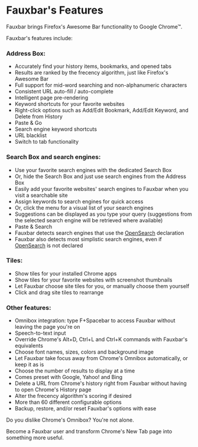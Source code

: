 # Fauxbar's Features #

Fauxbar brings Firefox's Awesome Bar functionality to Google Chrome™.

Fauxbar's features include:

### Address Box: ###
  * Accurately find your history items, bookmarks, and opened tabs
  * Results are ranked by the frecency algorithm, just like Firefox's Awesome Bar
  * Full support for mid-word searching and non-alphanumeric characters
  * Consistent URL auto-fill / auto-complete
  * Intelligent page pre-rendering
  * Keyword shortcuts for your favorite websites
  * Right-click options such as Add/Edit Bookmark, Add/Edit Keyword, and Delete from History
  * Paste & Go
  * Search engine keyword shortcuts
  * URL blacklist
  * Switch to tab functionality

### Search Box and search engines: ###
  * Use your favorite search engines with the dedicated Search Box
  * Or, hide the Search Box and just use search engines from the Address Box
  * Easily add your favorite websites' search engines to Fauxbar when you visit a searchable site
  * Assign keywords to search engines for quick access
  * Or, click the menu for a visual list of your search engines
  * Suggestions can be displayed as you type your query (suggestions from the selected search engine will be retrieved where available)
  * Paste & Search
  * Fauxbar detects search engines that use the [OpenSearch](http://www.opensearch.org/) declaration
  * Fauxbar also detects most simplistic search engines, even if [OpenSearch](http://www.opensearch.org/) is not declared

### Tiles: ###
  * Show tiles for your installed Chrome apps
  * Show tiles for your favorite websites with screenshot thumbnails
  * Let Fauxbar choose site tiles for you, or manually choose them yourself
  * Click and drag site tiles to rearrange

### Other features: ###
  * Omnibox integration: type F+Spacebar to access Fauxbar without leaving the page you're on
  * Speech-to-text input
  * Override Chrome's Alt+D, Ctrl+L and Ctrl+K commands with Fauxbar's equivalents
  * Choose font names, sizes, colors and background image
  * Let Fauxbar take focus away from Chrome's Omnibox automatically, or keep it as is
  * Choose the number of results to display at a time
  * Comes preset with Google, Yahoo! and Bing
  * Delete a URL from Chrome's history right from Fauxbar without having to open Chrome's History page
  * Alter the frecency algorithm's scoring if desired
  * More than 60 different configurable options
  * Backup, restore, and/or reset Fauxbar's options with ease

Do you dislike Chrome's Omnibox? You're not alone.

Become a Fauxbar user and transform Chrome's New Tab page into something more useful.